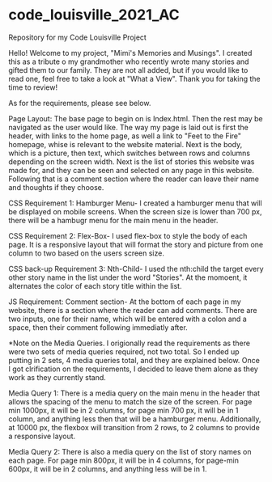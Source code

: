 # code_louisville_2021_AC
Repository for my Code Louisville Project

Hello! Welcome to my project, "Mimi's Memories and Musings". I created this as a tribute o my grandmother who recently wrote many stories and gifted them to our family. They are not all added, but if you would like to read one, feel free to take a look at "What a View". Thank you for taking the time to review!

As for the requirements, please see below.

Page Layout: The base page to begin on is Index.html. Then the rest may be navigated as the user would like. The way my page is laid out is first the header, with links to the home page, as well a link to "Feet to the Fire" homepage, whise is relevant to the website material. Next is the body, which is a picture, then text, which switches between rows and columns depending on the screen width. Next is the list of stories this website was made for, and they can be seen and selected on any page in this website. Following that is a comment section where the reader can leave their name and thoughts if they choose.

CSS Requirement 1: Hamburger Menu- I created a hamburger menu that will be displayed on mobile screens. When the screen size is lower than 700 px, there will be a hambugr menu for the main menu in the header.

CSS Requirement 2: Flex-Box- I used flex-box to style the body of each page. It is a responsive layout that will format the story and picture from one column to two based on the users screen size.

CSS back-up Requirement 3: Nth-Child- I used the nth:child the target every other story name in the list under the word "Stories". At the momoent, it alternates the color of each story title within the list.

JS Requirement: Comment section- At the bottom of each page in my website, there is a section where the reader can add comments. There are two inputs, one for their name, which will be entered with a colon and a space, then their comment following immediatly after.

*Note on the Media Queries. I origionally read the requirements as there were two sets of media queries required, not two total. So I ended up putting in 2 sets, 4 media queries total, and they are explained below. Once I got clrification on the requirements, I decided to leave them alone as they work as they currently stand.

Media Query 1: There is a media query on the main menu in the header that allows the spacing of the menu to match the size of the screen. For page min 1000px, it will be in 2 columns, for page min 700 px, it will be in 1 column, and anything less then that will be a hamburger menu. Additionally, at 10000 px, the flexbox will transition from 2 rows, to 2 columns to provide a responsive layout.

Media Query 2: There is also a media query on the list of story names on each page. For page min 800px, it will be in 4 columns, for page-min 600px, it will be in 2 columns, and anything less will be in 1.
